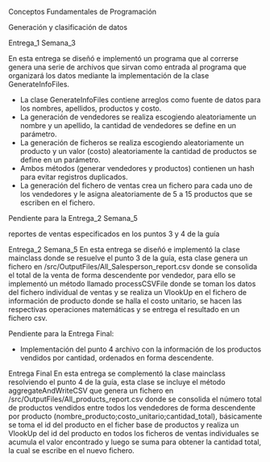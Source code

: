Conceptos Fundamentales de Programación

Generación y clasificación de datos

Entrega_1 Semana_3

En esta entrega se diseñó e implementó un programa que al correrse genera una serie de archivos que sirvan como entrada al programa que organizará los datos mediante la implementación de la clase GenerateInfoFiles.

- La clase GenerateInfoFiles contiene arreglos como fuente de datos para los nombres, apellidos, productos y costo.
- La generación de vendedores se realiza escogiendo aleatoriamente un nombre y un apellido, la cantidad de vendedores se define en un parámetro.
- La generación de ficheros se realiza escogiendo aleatoriamente un producto y un valor (costo) aleatoriamente la cantidad de productos se define en un parámetro.
- Ambos métodos (generar vendedores y productos) contienen un hash para evitar registros duplicados.
- La generación del fichero de ventas crea un fichero para cada uno de los vendedores y le asigna aleatoriamente de 5 a 15 productos que se escriben en el fichero.

Pendiente para la Entrega_2 Semana_5

reportes de ventas especificados en los puntos 3 y 4 de la guía


Entrega_2 Semana_5
En esta entrega se diseñó e implementó la clase mainclass donde se resuelve el punto 3 de la guía, esta clase genera un fichero en /src/OutputFiles/All_Salesperson_report.csv donde se consolida el total de la venta de forma descendente por vendedor, para ello se implementó un método llamado processCSVFile donde se toman los datos del fichero individual de ventas y se realiza un VlookUp en el fichero de información de producto donde se halla el costo unitario, se hacen las respectivas operaciones matemáticas y se entrega el resultado en un fichero csv.

Pendiente para la Entrega Final:
-	Implementación del punto 4 archivo con la información de los productos vendidos por cantidad, ordenados en forma descendente.

  
  Entrega Final
 En esta entrega se complementó la clase mainclass resolviendo el punto 4 de la guía, esta clase se incluye el método aggregateAndWriteCSV que genera un fichero en /src/OutputFiles/All_products_report.csv donde se consolida el número total de productos vendidos entre todos los vendedores de forma descendente por producto (nombre_producto;costo_unitario;cantidad_total), básicamente se toma el id del producto en el ficher base de productos y realiza un VlookUp del id del producto en todos los ficheros de ventas individuales se acumula el valor encontrado y luego se suma para obtener la cantidad total, la cual se escribe en el nuevo fichero.
